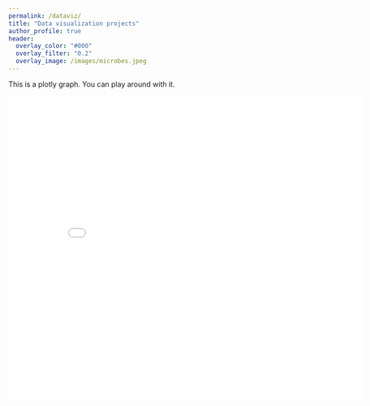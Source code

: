 ```yaml
---
permalink: /dataviz/
title: "Data visualization projects"
author_profile: true
header:
  overlay_color: "#000"
  overlay_filter: "0.2"
  overlay_image: /images/microbes.jpeg
---
```

This is a plotly graph. You can play around with it.

<iframe width="700" height="600" frameborder="0" scrolling="no" src="//plotly.com/~RuthSchmidt/5.embed"></iframe>
